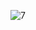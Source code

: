 ![7](https://github.com/VanHoang110802/DO_HOA_MAY_TINH/assets/108053955/6e74d97a-2b61-49a7-8734-1efaad93f755)
